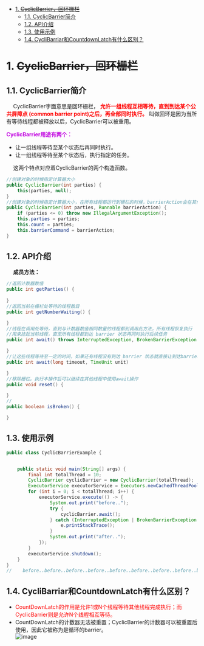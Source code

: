 

<!-- TOC -->

- [1. ~~CyclicBarrier，回环栅栏~~](#1-cyclicbarrier回环栅栏)
    - [1.1. CyclicBarrier简介](#11-cyclicbarrier简介)
    - [1.2. API介绍](#12-api介绍)
    - [1.3. 使用示例](#13-使用示例)
    - [1.4. CycliBarriar和CountdownLatch有什么区别？](#14-cyclibarriar和countdownlatch有什么区别)

<!-- /TOC -->

# 1. ~~CyclicBarrier，回环栅栏~~  
<!--
https://blog.csdn.net/weixin_38481963/article/details/88070679
https://blog.csdn.net/weixin_38481963/article/details/88070679

CyclicBarrier 使用详解
https://www.jianshu.com/p/333fd8faa56e

栅栏(Barrier)类似于闭锁，它能阻塞一组线程直到某个事件发生[CPJ4,4.3]。栅栏与闭锁 的关键区别在于，所有线程必须同时到达栅栏位置，才能继续执行。闭锁用于等待事件，而栅 栏用于等待其他线程。栅栏用于实现一些协议，例如几个家庭决定在某个地方集合：“所有人 6:00在麦当劳碰头，到了以后要等其他人，之后再讨论下一步要做的事情。”

JUC并发编程之CyclicBarrier源码
https://mp.weixin.qq.com/s/qfJy9hre0_Ax6444nn2XTQ
-->
## 1.1. CyclicBarrier简介
&emsp; CyclicBarrier字面意思是回环栅栏， **<font color = "red">允许一组线程互相等待，直到到达某个公共屏障点 (common barrier point)之后，再全部同时执行。</font>** 叫做回环是因为当所有等待线程都被释放以后，CyclicBarrier可以被重用。  

**<font color = "clime">CyclicBarrier用途有两个：</font>**   

* 让一组线程等待至某个状态后再同时执行。
* 让一组线程等待至某个状态后，执行指定的任务。

&emsp; 这两个特点对应着CyclicBarrier的两个构造函数。  

```java
//创建对象的时候指定计算器大小
public CyclicBarrier(int parties) {
    this(parties, null);
}
//创建对象的时候指定计算器大小，在所有线程都运行到栅栏的时候，barrierAction会在其他线程恢复执行之前优先执行
public CyclicBarrier(int parties, Runnable barrierAction) {
    if (parties <= 0) throw new IllegalArgumentException();
    this.parties = parties;
    this.count = parties;
    this.barrierCommand = barrierAction;
}

```
<!-- 
&emsp; 应用场景： **<font color = "red"> CyclicBarrier适用于多线程结果合并的操作，用于多线程计算数据，最后合并计算结果的应用场景。</font>** <font color = "clime">比如需要统计多个Excel中的数据，然后等到一个总结果。</font>可以通过多线程处理每一个Excel，执行完成后得到相应的结果，最后通过barrierAction来计算这些线程的计算结果，得到所有Excel的总和。  

&emsp; 多线程协作处理大量数据，结合AtomicReferenceFieldUpdater，await后处理结果。 
-->

## 1.2. API介绍  
&emsp; **成员方法：**  

```java
//返回计数器数值
public int getParties() {
    
}
//返回当前在栅栏处等待的线程数目
public int getNumberWaiting() {

}
//线程在调用处等待，直到与计数器数值相同数量的线程都到调用此方法，所有线程恢复执行
//用来挂起当前线程，直至所有线程都到达 barrier 状态再同时执行后续任务
public int await() throws InterruptedException, BrokenBarrierException {

}
//让这些线程等待至一定的时间，如果还有线程没有到达 barrier 状态就直接让到达barrier的线程执行后续任务。
public int await(long timeout, TimeUnit unit)

}
//移除栅栏。执行本操作后可以继续在其他线程中使用await操作
public void reset() {

}
//
public boolean isBroken() {

}
```

## 1.3. 使用示例  
<!-- 
https://blog.csdn.net/weixin_38481963/article/details/88070679
-->

```java
public class CyclicBarrierExample {


    public static void main(String[] args) {
        final int totalThread = 10;
        CyclicBarrier cyclicBarrier = new CyclicBarrier(totalThread);
        ExecutorService executorService = Executors.newCachedThreadPool();
        for (int i = 0; i < totalThread; i++) {
            executorService.execute(() -> {
                System.out.print("before..");
                try {
                    cyclicBarrier.await();
                } catch (InterruptedException | BrokenBarrierException e) {
                    e.printStackTrace();
                }
                System.out.print("after..");
            });
        }
        executorService.shutdown();
    }
}
//    before..before..before..before..before..before..before..before..before..before..after..after..after..after..after..after..after..after..after..after..
```

## 1.4. CycliBarriar和CountdownLatch有什么区别？  

* <font color = "red">CountDownLatch的作用是允许1或N个线程等待其他线程完成执行；而CyclicBarrier则是允许N个线程相互等待。</font>  
* CountDownLatch的计数器无法被重置；CyclicBarrier的计数器可以被重置后使用，因此它被称为是循环的barrier。  
![image](https://gitee.com/wt1814/pic-host/raw/master/images/java/concurrent/tools-1.png)


